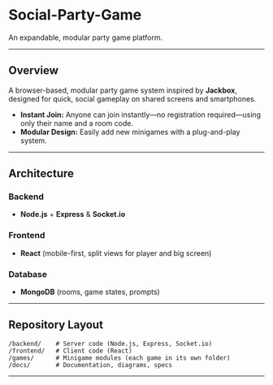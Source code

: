 # Social-Party-Game

An expandable, modular party game platform.

---

## Overview

A browser-based, modular party game system inspired by **Jackbox**, designed for quick, social gameplay on shared screens and smartphones.

- **Instant Join:** Anyone can join instantly—no registration required—using only their name and a room code.
- **Modular Design:** Easily add new minigames with a plug-and-play system.

---

## Architecture

### Backend

- **Node.js** + **Express** & **Socket.io**

### Frontend

- **React** (mobile-first, split views for player and big screen)

### Database

- **MongoDB** (rooms, game states, prompts)

---

## Repository Layout

```
/backend/    # Server code (Node.js, Express, Socket.io)
/frontend/   # Client code (React)
/games/      # Minigame modules (each game in its own folder)
/docs/       # Documentation, diagrams, specs
```

---
